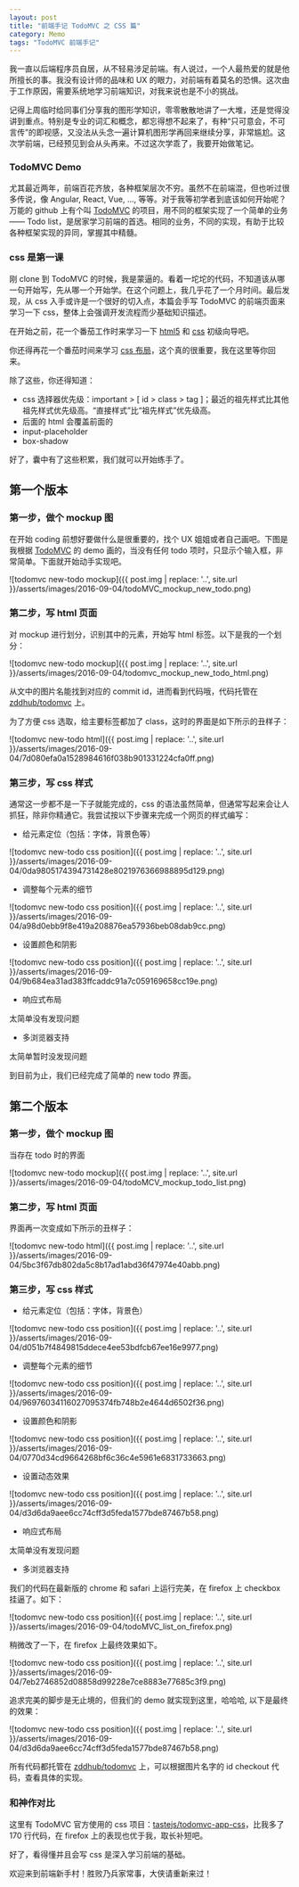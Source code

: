 ```yaml
---
layout: post
title: "前端手记 TodoMVC 之 CSS 篇"
category: Memo
tags: "TodoMVC 前端手记"
---
```


我一直以后端程序员自居，从不轻易涉足前端。有人说过，一个人最热爱的就是他所擅长的事。我没有设计师的品味和 UX 的眼力，对前端有着莫名的恐惧。这次由于工作原因，需要系统地学习前端知识，对我来说也是不小的挑战。

<!-- more -->

记得上周临时给同事们分享我的图形学知识，零零散散地讲了一大堆，还是觉得没讲到重点。特别是专业的词汇和概念，都忘得想不起来了，有种“只可意会，不可言传”的即视感，又没法从头念一遍计算机图形学再回来继续分享，非常尴尬。这次学前端，已经预见到会从头再来。不过这次学乖了，我要开始做笔记。


### TodoMVC Demo

尤其最近两年，前端百花齐放，各种框架层次不穷。虽然不在前端混，但也听过很多传说，像 Angular, React, Vue, ..., 等等。对于我等初学者到底该如何开始呢？万能的 github 上有个叫 [TodoMVC](https://github.com/tastejs/todomvc) 的项目，用不同的框架实现了一个简单的业务 —— Todo list，是居家学习前端的首选。相同的业务，不同的实现，有助于比较各种框架实现的异同，掌握其中精髓。


### css 是第一课

刚 clone 到 TodoMVC 的时候，我是蒙逼的。看着一坨坨的代码，不知道该从哪一句开始写，先从哪一个开始学。在这个问题上，我几乎花了一个月时间。最后发现，从 css 入手或许是一个很好的切入点，本篇会手写 TodoMVC 的前端页面来学习一下 css，整体上会强调开发流程而少基础知识描述。

在开始之前，花一个番茄工作时来学习一下 [html5](https://developer.mozilla.org/zh-CN/docs/Web/Guide/HTML/HTML5/HTML5_element_list) 和 [css](https://developer.mozilla.org/en-US/docs/Web/Guide/CSS/Getting_started) 初级向导吧。

你还得再花一个番茄时间来学习 [css 布局](http://learnlayout.com/)，这个真的很重要，我在这里等你回来。

除了这些，你还得知道：

* css 选择器优先级：important > [ id > class > tag ]；最近的祖先样式比其他祖先样式优先级高。“直接样式”比“祖先样式”优先级高。
* 后面的 html 会覆盖前面的
* input-placeholder
* box-shadow

好了，囊中有了这些积累，我们就可以开始练手了。


## 第一个版本

### 第一步，做个 mockup 图

在开始 coding 前想好要做什么是很重要的，找个 UX 姐姐或者自己画吧。下图是我根据 [TodoMVC](http://todomvc.com/examples/react/#/) 的 demo 画的，当没有任何 todo 项时，只显示个输入框，非常简单。下面就开始动手实现吧。

![todomvc new-todo mockup]({{ post.img | replace: '..', site.url }}/asserts/images/2016-09-04/todoMVC_mockup_new_todo.png)


### 第二步，写 html 页面

对 mockup 进行划分，识别其中的元素，开始写 html 标签。以下是我的一个划分：

![todomvc new-todo mockup]({{ post.img | replace: '..', site.url }}/asserts/images/2016-09-04/todomvc_mockup_new_todo_html.png)

从文中的图片名能找到对应的 commit id，进而看到代码哦，代码托管在 [zddhub/todomvc](https://github.com/zddhub/todomvc) 上。

为了方便 css 选取，给主要标签都加了 class，这时的界面是如下所示的丑样子：

![todomvc new-todo html]({{ post.img | replace: '..', site.url }}/asserts/images/2016-09-04/7d080efa0a1528984616f038b901331224cfa0ff.png)


### 第三步，写 css 样式

通常这一步都不是一下子就能完成的，css 的语法虽然简单，但通常写起来会让人抓狂，除非你精通它。我尝试按以下步骤来完成一个网页的样式编写：

* 给元素定位（包括：字体，背景色等）

![todomvc new-todo css position]({{ post.img | replace: '..', site.url }}/asserts/images/2016-09-04/0da9805174394731428e8021976366988895d129.png)

* 调整每个元素的细节

![todomvc new-todo css position]({{ post.img | replace: '..', site.url }}/asserts/images/2016-09-04/a98d0ebb9f8e419a208876ea57936beb08dab9cc.png)

* 设置颜色和阴影

![todomvc new-todo css position]({{ post.img | replace: '..', site.url }}/asserts/images/2016-09-04/9b684ea31ad383ffcaddc91a7c059169658cc19e.png)

* 响应式布局

太简单没有发现问题

* 多浏览器支持

太简单暂时没发现问题

到目前为止，我们已经完成了简单的 new todo 界面。


## 第二个版本


### 第一步，做个 mockup 图

当存在 todo 时的界面

![todomvc new-todo mockup]({{ post.img | replace: '..', site.url }}/asserts/images/2016-09-04/todoMCV_mockup_todo_list.png)


### 第二步，写 html 页面

界面再一次变成如下所示的丑样子：

![todomvc new-todo html]({{ post.img | replace: '..', site.url }}/asserts/images/2016-09-04/5bc3f67db802da5c8b17ad1abd36f47974e40abb.png)


### 第三步，写 css 样式


* 给元素定位（包括：字体，背景色）

![todomvc new-todo css position]({{ post.img | replace: '..', site.url }}/asserts/images/2016-09-04/d051b7f4849815ddece4ee53bdfcb67ee16e9977.png)


* 调整每个元素的细节

![todomvc new-todo css position]({{ post.img | replace: '..', site.url }}/asserts/images/2016-09-04/96976034116027095374fb748b2e4644d6502f36.png)


* 设置颜色和阴影

![todomvc new-todo css position]({{ post.img | replace: '..', site.url }}/asserts/images/2016-09-04/0770d34cd9664268bf6c36c4e5961e6831733663.png)


* 设置动态效果

![todomvc new-todo css position]({{ post.img | replace: '..', site.url }}/asserts/images/2016-09-04/d3d6da9aee6cc74cff3d5feda1577bde87467b58.png)


* 响应式布局

太简单没有发现问题


* 多浏览器支持

我们的代码在最新版的 chrome 和 safari 上运行完美，在 firefox 上 checkbox 挂逼了。如下：

![todomvc new-todo css position]({{ post.img | replace: '..', site.url }}/asserts/images/2016-09-04/todoMVC_list_on_firefox.png)

稍微改了一下，在 firefox 上最终效果如下。

![todomvc new-todo css position]({{ post.img | replace: '..', site.url }}/asserts/images/2016-09-04/7eb2746852d08858d99228e7ce8883e77685c3f9.png)

追求完美的脚步是无止境的，但我们的 demo 就实现到这里，哈哈哈, 以下是最终的效果：

![todomvc new-todo css position]({{ post.img | replace: '..', site.url }}/asserts/images/2016-09-04/d3d6da9aee6cc74cff3d5feda1577bde87467b58.png)


所有代码都托管在 [zddhub/todomvc](https://github.com/zddhub/todomvc) 上，可以根据图片名字的 id checkout 代码，查看具体的实现。


### 和神作对比

这里有 TodoMVC 官方使用的 css 项目：[tastejs/todomvc-app-css](https://github.com/tastejs/todomvc-app-css)，比我多了 170 行代码，在 firefox 上的表现也优于我，取长补短吧。


好了，看得懂并且会写 css 是深入学习前端的基础。

欢迎来到前端新手村！胜败乃兵家常事，大侠请重新来过！
